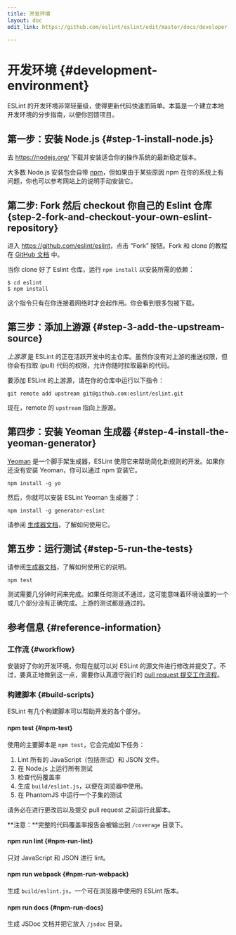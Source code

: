 ```yaml
---
title: 开发环境
layout: doc
edit_link: https://github.com/eslint/eslint/edit/master/docs/developer-guide/development-environment.md

---
```

<!-- Note: No pull requests accepted for this file. See README.md in the root directory for details. -->

# 开发环境 {#development-environment}

ESLint 的开发环境非常轻量级，使得更新代码快速而简单。本篇是一个建立本地开发环境的分步指南，以便你回馈项目。

## 第一步：安装 Node.js {#step-1-install-node.js}

去 <https://nodejs.org/> 下载并安装适合你的操作系统的最新稳定版本。

大多数 Node.js 安装包会自带 [npm](https://www.npmjs.com/)，但如果由于某些原因 npm 在你的系统上有问题，你也可以参考网站上的说明手动安装它。


## 第二步: Fork 然后 checkout 你自己的 Eslint 仓库 {step-2-fork-and-checkout-your-own-eslint-repository}

进入 <https://github.com/eslint/eslint>，点击 “Fork” 按钮。Fork 和 clone 的教程在 [GitHub 文档](https://help.github.com/articles/fork-a-repo) 中。

当你 clone 好了 Eslint 仓库，运行 `npm install` 以安装所需的依赖：

```
$ cd eslint
$ npm install
```

这个指令只有在你连接着网络时才会起作用。你会看到很多包被下载。

## 第三步：添加上游源 {#step-3-add-the-upstream-source}

*上游源* 是 ESLint 的正在活跃开发中的主仓库。虽然你没有对上游的推送权限，但你会有拉取 (pull) 代码的权限，允许你随时拉取最新的代码。

要添加 ESLint 的上游源，请在你的仓库中运行以下指令：

```
git remote add upstream git@github.com:eslint/eslint.git
```

现在，remote 的 `upstream` 指向上游源。

## 第四步：安装 Yeoman 生成器 {#step-4-install-the-yeoman-generator}

[Yeoman](http://yeoman.io) 是一个脚手架生成器，ESLint 使用它来帮助简化新规则的开发。如果你还没有安装 Yeoman，你可以通过 npm 安装它。

    npm install -g yo

然后，你就可以安装 ESLint Yeoman 生成器了：

    npm install -g generator-eslint

请参阅 [生成器文档](https://github.com/eslint/generator-eslint)，了解如何使用它。

## 第五步：运行测试 {#step-5-run-the-tests}

请参阅[生成器文档](https://github.com/eslint/generator-eslint)，了解如何使用它的说明。

```
npm test
```

测试需要几分钟时间来完成。如果任何测试不通过，这可能意味着环境设置的一个或几个部分没有正确完成。上游的测试都是通过的。

## 参考信息 {#reference-information}

### 工作流 {#workflow}

安装好了你的开发环境，你现在就可以对 ESLint 的源文件进行修改并提交了。不过，要真正地做到这一点，需要你认真遵守我们的 [pull request 提交工作流程](contribution/pull-requests)。

### 构建脚本 {#build-scripts}

ESLint 有几个构建脚本可以帮助开发的各个部分。

#### npm test {#npm-test}

使用的主要脚本是 `npm test`，它会完成如下任务：

1. Lint 所有的 JavaScript（包括测试）和 JSON 文件。
1. 在 Node.js 上运行所有测试
1. 检查代码覆盖率
1. 生成 `build/eslint.js`，以便在浏览器中使用。
1. 在 PhantomJS 中运行一个子集的测试

请务必在进行更改后以及提交 pull request 之前运行此脚本。

**注意：**完整的代码覆盖率报告会被输出到 `/coverage` 目录下。

#### npm run lint {#npm-run-lint}

只对 JavaScript 和 JSON 进行 lint。

#### npm run webpack {#npm-run-webpack}

生成 `build/eslint.js`，一个可在浏览器中使用的 ESLint 版本。

#### npm run docs {#npm-run-docs}

生成 JSDoc 文档并把它放入 `/jsdoc` 目录。
